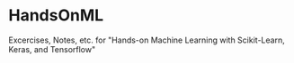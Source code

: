 # HandsOnML
Excercises, Notes, etc. for "Hands-on Machine Learning with Scikit-Learn, Keras, and Tensorflow"
